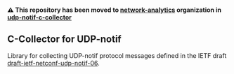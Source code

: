#### :warning: This repository has been moved to [network-analytics](https://github.com/network-analytics) organization in [udp-notif-c-collector](https://github.com/network-analytics/udp-notif-c-collector)

## C-Collector for UDP-notif

Library for collecting UDP-notif protocol messages defined in the IETF draft [draft-ietf-netconf-udp-notif-06](https://datatracker.ietf.org/doc/html/draft-ietf-netconf-udp-notif-06).

